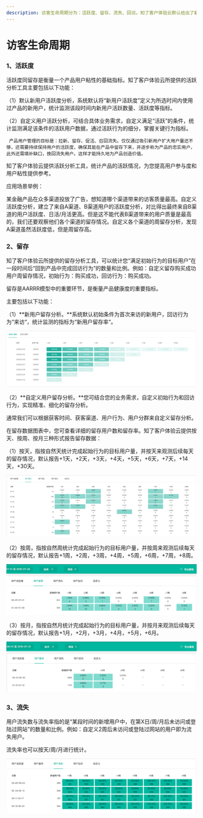 ```yaml
---
description: 访客生命周期分为：活跃度、留存、流失、回访。知了客户体验云默认给出了新用户活跃度、新用户留存、新用户流失、新用户回访。您也可以根据业务情况进行自定义。
---
```


# 访客生命周期

### 1、活跃度

活跃度同留存是衡量一个产品用户粘性的基础指标。知了客户体验云所提供的活跃分析工具主要包括以下功能：

（1）默认新用户活跃度分析，系统默认将“新用户活跃度”定义为所选时间内使用过产品的新用户，统计监测该段时间内新用户活跃数量、活跃度等指标。

（2）自定义用户活跃分析，可结合具体业务需求，自定义满足“活跃”的条件，统计监测满足该条件的活跃用户数据，通过活跃行为的细分，掌握关键行为指标。

     产品用户管理的目标是：拉新、留存、促活、召回流失。仅仅通过吸引新用户扩大用户量还不够，还需要持续保持用户的活跃度，确保其能在产品中留存下来，并逐步称为产品的忠实用户，此外还需填补缺口，挽回流失用户。这样才能持久地为产品创造价值。

知了客户体验云提供活跃分析工具，统计产品的活跃情况，为您提高用户参与度和用户粘性提供参考。

应用场景举例：

某金融产品在众多渠道投放了广告，想知道哪个渠道带来的访客质量最高。自定义活跃度分析，建立了来自A渠道、B渠道用户的活跃度分析，对比得出最终来自B渠道的用户活跃度、日活/月活更高。但是这不能代表B渠道带来的用户质量是最高的，我们还要观察他们各个渠道的留存情况。自定义各个渠道的周留存分析，发现A渠道虽然活跃度低，但是周留存高。

### 2、留存

知了客户体验云所提供的留存分析工具，可以统计您“满足初始行为的目标用户”在一段时间后“回到产品中完成回访行为”的数量和比例。例如：自定义留存购买成功用户周留存情况，初始行为：购买成功，回访行为：购买成功。

   留存是AARRR模型中的重要环节，是衡量产品健康度的重要指标。

主要包括以下功能：

（1）**新用户留存分析。**系统默认初始条件为首次来访的新用户，回访行为为“来访“，统计监测的指标为“新用户留存率“。

![&#x65B0;&#x7528;&#x6237;&#x7559;&#x5B58;&#x793A;&#x4F8B;](../.gitbook/assets/ping-mu-kuai-zhao-20180927-shang-wu-10.23.29.png)

（2）**自定义用户留存分析。**您可结合您的业务需求，自定义初始行为和回访行为，实现精准、细化的留存分析。

  通常我们可以根据获客时间、获客渠道、用户行为、用户分群来自定义留存分析。

在留存数据图表中，您可查看详细的留存用户数和留存率。知了客户体验云提供按天、按周、按月三种形式报告留存数据：

（1）按天，指按自然天统计完成起始行为的目标用户量，并按天来观测后续每天的留存情况，默认报告+1天，+2天，+3天，+4天，+5天，+6天，+7天，+14天，+30天。

![&#x7528;&#x6237;&#x7559;&#x5B58;&#xFF08;&#x6309;&#x5929;&#x663E;&#x793A;&#xFF09;](../.gitbook/assets/ping-mu-kuai-zhao-20180927-shang-wu-10.19.03.png)

（2）按周，指按自然周统计完成起始行为的目标用户量，并按周来观测后续每天的留存情况，默认报告+1周，+2周，+3周，+4周，+5周，+6周，+7周，+8周。

![&#x7528;&#x6237;&#x7559;&#x5B58;&#xFF08;&#x6309;&#x5468;&#x663E;&#x793A;&#xFF09;](../.gitbook/assets/ping-mu-kuai-zhao-20180927-shang-wu-10.36.09.png)

（3）按月，指按自然月统计完成起始行为的目标用户量，并按月来观测后续每天的留存情况，默认报告+1月，+2月，+3月，+4月，+5月，+6月。

![&#x7528;&#x6237;&#x7559;&#x5B58;&#xFF08;&#x6309;&#x6708;&#x663E;&#x793A;&#xFF09;](../.gitbook/assets/ping-mu-kuai-zhao-20180927-shang-wu-10.36.29.png)

### 3、流失

用户流失数与流失率指的是“某段时间的新增用户中，在第X日/周/月后未访问或登陆过网站”的数量和比例。例如：自定义2周后未访问或登陆过网站的用户即为流失用户。

流失率也可以按天/周/月进行统计。

![&#x7528;&#x6237;&#x6D41;&#x5931;&#xFF08;&#x6309;&#x5468;&#x663E;&#x793A;&#xFF09;](../.gitbook/assets/ping-mu-kuai-zhao-20180927-shang-wu-11.24.38.png)

### 

